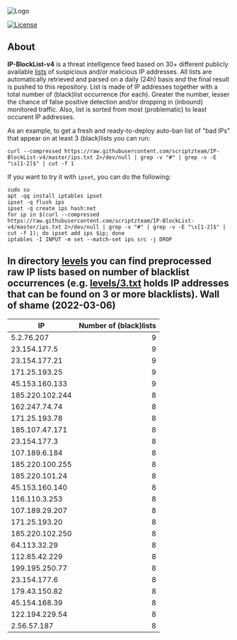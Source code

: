 ![Logo](https://i.imgur.com/PyKLAe7.png)

[![License](https://img.shields.io/badge/license-The_Unlicense-red.svg)](https://unlicense.org/)

About
----

**IP-BlockList-v4** is a threat intelligence feed based on 30+ different publicly available [lists](https://github.com/stamparm/maltrail) of suspicious and/or malicious IP addresses. All lists are automatically retrieved and parsed on a daily (24h) basis and the final result is pushed to this repository. List is made of IP addresses together with a total number of (black)list occurrence (for each). Greater the number, lesser the chance of false positive detection and/or dropping in (inbound) monitored traffic. Also, list is sorted from most (problematic) to least occurent IP addresses.

As an example, to get a fresh and ready-to-deploy auto-ban list of "bad IPs" that appear on at least 3 (black)lists you can run:

```
curl --compressed https://raw.githubusercontent.com/scriptzteam/IP-BlockList-v4/master/ips.txt 2>/dev/null | grep -v "#" | grep -v -E "\s[1-2]$" | cut -f 1
```

If you want to try it with `ipset`, you can do the following:

```
sudo su
apt -qq install iptables ipset
ipset -q flush ips
ipset -q create ips hash:net
for ip in $(curl --compressed https://raw.githubusercontent.com/scriptzteam/IP-BlockList-v4/master/ips.txt 2>/dev/null | grep -v "#" | grep -v -E "\s[1-2]$" | cut -f 1); do ipset add ips $ip; done
iptables -I INPUT -m set --match-set ips src -j DROP
```

In directory [levels](levels) you can find preprocessed raw IP lists based on number of blacklist occurrences (e.g. [levels/3.txt](levels/3.txt) holds IP addresses that can be found on 3 or more blacklists).
Wall of shame (2022-03-06)
----

|IP|Number of (black)lists|
|---|--:|
5.2.76.207|9
23.154.177.5|9
23.154.177.21|9
171.25.193.25|9
45.153.160.133|9
185.220.102.244|8
162.247.74.74|8
171.25.193.78|8
185.107.47.171|8
23.154.177.3|8
107.189.6.184|8
185.220.100.255|8
185.220.101.24|8
45.153.160.140|8
116.110.3.253|8
107.189.29.207|8
171.25.193.20|8
185.220.102.250|8
64.113.32.29|8
112.85.42.229|8
199.195.250.77|8
23.154.177.6|8
179.43.150.82|8
45.154.168.39|8
122.194.229.54|8
2.56.57.187|8
